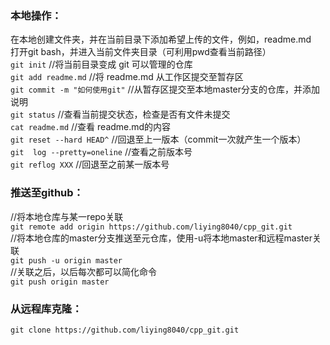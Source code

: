 ### 本地操作：

在本地创建文件夹，并在当前目录下添加希望上传的文件，例如，readme.md  
打开git bash，并进入当前文件夹目录（可利用pwd查看当前路径）    
`git init`							//将当前目录变成 git 可以管理的仓库  
`git add readme.md`		//将 readme.md 从工作区提交至暂存区  
`git commit -m "如何使用git"`	//从暂存区提交至本地master分支的仓库，并添加说明  
`git status`			//查看当前提交状态，检查是否有文件未提交  
`cat readme.md`	//查看 readme.md的内容  
`git reset --hard HEAD^`	//回退至上一版本（commit一次就产生一个版本）  
`git  log --pretty=oneline`	//查看之前版本号  
`git reflog XXX`		//回退至之前某一版本号  

### 推送至github：

//将本地仓库与某一repo关联  
`git remote add origin https://github.com/liying8040/cpp_git.git`  
//将本地仓库的master分支推送至元仓库，使用-u将本地master和远程master关联  
`git push -u origin master`  
//关联之后，以后每次都可以简化命令  
`git push origin master`  

### 从远程库克隆：

`git clone https://github.com/liying8040/cpp_git.git`  
